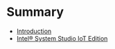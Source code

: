 # Summary

* [Introduction](documentation/Introduction.md)
* [Intel® System Studio IoT Edition](documentation/IntelSystemStudioIoTEdition.md)


